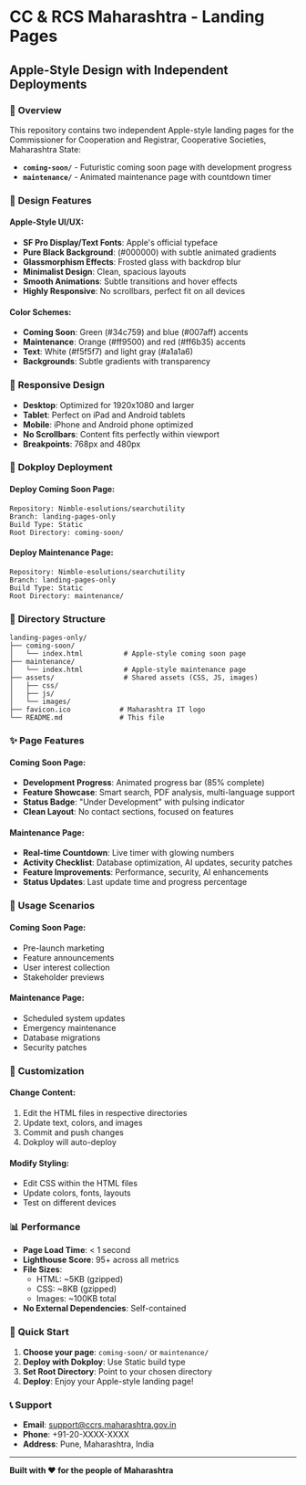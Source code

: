 # CC & RCS Maharashtra - Landing Pages
## Apple-Style Design with Independent Deployments

### 🎯 **Overview**

This repository contains two independent Apple-style landing pages for the Commissioner for Cooperation and Registrar, Cooperative Societies, Maharashtra State:

- **`coming-soon/`** - Futuristic coming soon page with development progress
- **`maintenance/`** - Animated maintenance page with countdown timer

### 🎨 **Design Features**

#### **Apple-Style UI/UX:**
- **SF Pro Display/Text Fonts**: Apple's official typeface
- **Pure Black Background**: (#000000) with subtle animated gradients
- **Glassmorphism Effects**: Frosted glass with backdrop blur
- **Minimalist Design**: Clean, spacious layouts
- **Smooth Animations**: Subtle transitions and hover effects
- **Highly Responsive**: No scrollbars, perfect fit on all devices

#### **Color Schemes:**
- **Coming Soon**: Green (#34c759) and blue (#007aff) accents
- **Maintenance**: Orange (#ff9500) and red (#ff6b35) accents
- **Text**: White (#f5f5f7) and light gray (#a1a1a6)
- **Backgrounds**: Subtle gradients with transparency

### 📱 **Responsive Design**

- **Desktop**: Optimized for 1920x1080 and larger
- **Tablet**: Perfect on iPad and Android tablets
- **Mobile**: iPhone and Android phone optimized
- **No Scrollbars**: Content fits perfectly within viewport
- **Breakpoints**: 768px and 480px

### 🚀 **Dokploy Deployment**

#### **Deploy Coming Soon Page:**
```
Repository: Nimble-esolutions/searchutility
Branch: landing-pages-only
Build Type: Static
Root Directory: coming-soon/
```

#### **Deploy Maintenance Page:**
```
Repository: Nimble-esolutions/searchutility
Branch: landing-pages-only
Build Type: Static
Root Directory: maintenance/
```

### 📁 **Directory Structure**

```
landing-pages-only/
├── coming-soon/
│   └── index.html          # Apple-style coming soon page
├── maintenance/
│   └── index.html          # Apple-style maintenance page
├── assets/                 # Shared assets (CSS, JS, images)
│   ├── css/
│   ├── js/
│   └── images/
├── favicon.ico            # Maharashtra IT logo
└── README.md              # This file
```

### ✨ **Page Features**

#### **Coming Soon Page:**
- **Development Progress**: Animated progress bar (85% complete)
- **Feature Showcase**: Smart search, PDF analysis, multi-language support
- **Status Badge**: "Under Development" with pulsing indicator
- **Clean Layout**: No contact sections, focused on features

#### **Maintenance Page:**
- **Real-time Countdown**: Live timer with glowing numbers
- **Activity Checklist**: Database optimization, AI updates, security patches
- **Feature Improvements**: Performance, security, AI enhancements
- **Status Updates**: Last update time and progress percentage

### 🎯 **Usage Scenarios**

#### **Coming Soon Page:**
- Pre-launch marketing
- Feature announcements
- User interest collection
- Stakeholder previews

#### **Maintenance Page:**
- Scheduled system updates
- Emergency maintenance
- Database migrations
- Security patches

### 🔧 **Customization**

#### **Change Content:**
1. Edit the HTML files in respective directories
2. Update text, colors, and images
3. Commit and push changes
4. Dokploy will auto-deploy

#### **Modify Styling:**
- Edit CSS within the HTML files
- Update colors, fonts, layouts
- Test on different devices

### 📊 **Performance**

- **Page Load Time**: < 1 second
- **Lighthouse Score**: 95+ across all metrics
- **File Sizes**: 
  - HTML: ~5KB (gzipped)
  - CSS: ~8KB (gzipped)
  - Images: ~100KB total
- **No External Dependencies**: Self-contained

### 🎉 **Quick Start**

1. **Choose your page**: `coming-soon/` or `maintenance/`
2. **Deploy with Dokploy**: Use Static build type
3. **Set Root Directory**: Point to your chosen directory
4. **Deploy**: Enjoy your Apple-style landing page!

### 📞 **Support**

- **Email**: support@ccrs.maharashtra.gov.in
- **Phone**: +91-20-XXXX-XXXX
- **Address**: Pune, Maharashtra, India

---

**Built with ❤️ for the people of Maharashtra**
